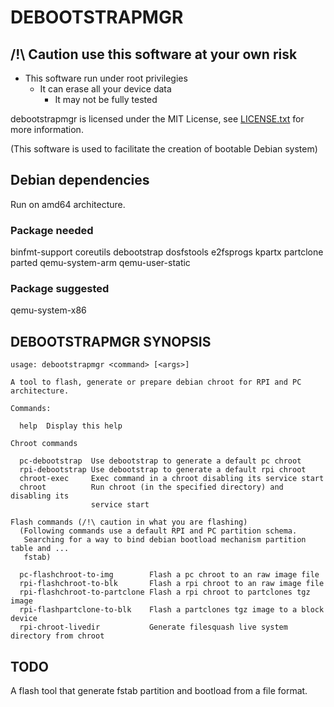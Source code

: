 # DEBOOTSTRAPMGR

## /!\ Caution use this software at your own risk

* This software run under root privilegies
  * It can erase all your device data
    * It may not be fully tested

debootstrapmgr is licensed under the MIT License, see [LICENSE.txt](https://github.com/ocornut/imgui/blob/master/LICENSE.txt) for more information.

(This software is used to facilitate the creation of bootable Debian system)

## Debian dependencies

Run on amd64 architecture.

### Package needed

binfmt-support coreutils debootstrap dosfstools e2fsprogs kpartx partclone parted qemu-system-arm qemu-user-static

### Package suggested

qemu-system-x86

## DEBOOTSTRAPMGR SYNOPSIS

    usage: debootstrapmgr <command> [<args>]

    A tool to flash, generate or prepare debian chroot for RPI and PC architecture.

    Commands:

      help  Display this help

    Chroot commands

      pc-debootstrap  Use debootstrap to generate a default pc chroot
      rpi-debootstrap Use debootstrap to generate a default rpi chroot
      chroot-exec     Exec command in a chroot disabling its service start
      chroot          Run chroot (in the specified directory) and disabling its
                      service start

    Flash commands (/!\ caution in what you are flashing)
      (Following commands use a default RPI and PC partition schema.
       Searching for a way to bind debian bootload mechanism partition table and ...
       fstab)

      pc-flashchroot-to-img        Flash a pc chroot to an raw image file
      rpi-flashchroot-to-blk       Flash a rpi chroot to an raw image file
      rpi-flashchroot-to-partclone Flash a rpi chroot to partclones tgz image
      rpi-flashpartclone-to-blk    Flash a partclones tgz image to a block device
      rpi-chroot-livedir           Generate filesquash live system directory from chroot

## TODO

A flash tool that generate fstab partition and bootload from a file format.
